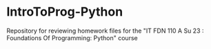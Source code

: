 # IntroToProg-Python
Repository for reviewing homework files for the "IT FDN 110 A Su 23 : Foundations Of Programming: Python" course
